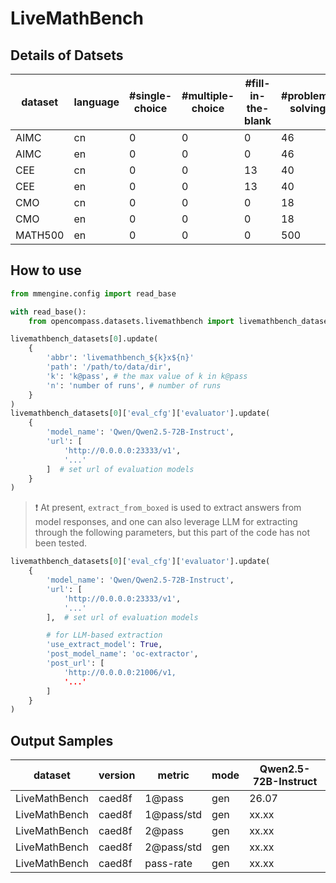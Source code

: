 # LiveMathBench

## Details of Datsets

| dataset | language | #single-choice | #multiple-choice | #fill-in-the-blank | #problem-solving |
| -- | -- | -- | -- | -- | -- |
| AIMC | cn | 0 | 0 | 0 | 46 |
| AIMC | en | 0 | 0 | 0 | 46 |
| CEE | cn | 0 | 0 | 13 | 40 |
| CEE | en | 0 | 0 | 13 | 40 |
| CMO | cn | 0 | 0 | 0 | 18 |
| CMO | en | 0 | 0 | 0 | 18 |
| MATH500 | en | 0 | 0 | 0 | 500 |


## How to use


```python
from mmengine.config import read_base

with read_base():
    from opencompass.datasets.livemathbench import livemathbench_datasets

livemathbench_datasets[0].update(
    {
        'abbr': 'livemathbench_${k}x${n}'
        'path': '/path/to/data/dir', 
        'k': 'k@pass', # the max value of k in k@pass
        'n': 'number of runs', # number of runs
    }
)
livemathbench_datasets[0]['eval_cfg']['evaluator'].update(
    {
        'model_name': 'Qwen/Qwen2.5-72B-Instruct', 
        'url': [
            'http://0.0.0.0:23333/v1', 
            '...'
        ]  # set url of evaluation models
    }
)

```

> ❗️ At present, `extract_from_boxed` is used to extract answers from model responses, and one can also leverage LLM for extracting through the following parameters, but this part of the code has not been tested.

```python
livemathbench_datasets[0]['eval_cfg']['evaluator'].update(
    {
        'model_name': 'Qwen/Qwen2.5-72B-Instruct', 
        'url': [
            'http://0.0.0.0:23333/v1', 
            '...'
        ],  # set url of evaluation models

        # for LLM-based extraction
        'use_extract_model': True,
        'post_model_name': 'oc-extractor',
        'post_url': [
            'http://0.0.0.0:21006/v1,
            '...'
        ]
    }
)
```

## Output Samples

| dataset | version | metric | mode | Qwen2.5-72B-Instruct |
|----- | ----- | ----- | ----- | -----|
| LiveMathBench | caed8f | 1@pass | gen | 26.07 |
| LiveMathBench | caed8f | 1@pass/std | gen | xx.xx |
| LiveMathBench | caed8f | 2@pass | gen | xx.xx |
| LiveMathBench | caed8f | 2@pass/std | gen | xx.xx |
| LiveMathBench | caed8f | pass-rate | gen | xx.xx |

